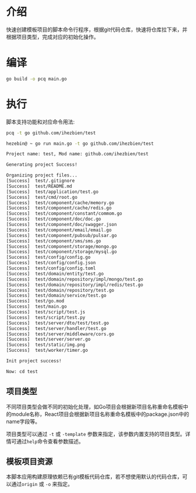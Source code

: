 # 介绍
快速创建模板项目的脚本命令行程序，根据git代码仓库，快速将仓库拉下来，并根据项目类型，完成对应的初始化操作。
# 编译
```bash
go build -o pcq main.go
```

# 执行
脚本支持功能和对应命令用法:
```bash
pcq -t go github.com/ihezbien/test
```

```bash
hezebin@ ~ go run main.go -t go github.com/ihezbien/test     

Project name: test, Mod name: github.com/ihezbien/test

Generating project Success!         

Organizing project files...
[Success]  test/.gitignore
[Success]  test/README.md
[Success]  test/application/test.go
[Success]  test/cmd/root.go
[Success]  test/component/cache/memory.go
[Success]  test/component/cache/redis.go
[Success]  test/component/constant/commom.go
[Success]  test/component/doc/doc.go
[Success]  test/component/doc/swagger.json
[Success]  test/component/email/email.go
[Success]  test/component/pubsub/pulsar.go
[Success]  test/component/sms/sms.go
[Success]  test/component/storage/mongo.go
[Success]  test/component/storage/mysql.go
[Success]  test/config/config.go
[Success]  test/config/config.json
[Success]  test/config/config.toml
[Success]  test/domain/entity/test.go
[Success]  test/domain/repository/impl/mongo/test.go
[Success]  test/domain/repository/impl/redis/test.go
[Success]  test/domain/repository/test.go
[Success]  test/domain/service/test.go
[Success]  test/go.mod
[Success]  test/main.go
[Success]  test/script/test.js
[Success]  test/script/test.py
[Success]  test/server/dto/test/test.go
[Success]  test/server/handler/test.go
[Success]  test/server/middleware/cors.go
[Success]  test/server/server.go
[Success]  test/static/img.png
[Success]  test/worker/timer.go

Init project success!

Now: cd test

```
## 项目类型
不同项目类型会做不同的初始化处理，如Go项目会根据新项目名称重命名模板中的module名称，React项目会根据新项目名称重命名模板中的package.json中的name字段等。

项目类型可以通过 `-t` 或 `-template` 参数来指定，该参数内置支持的项目类型。详情可通过`help`命令查看参数描述。

## 模板项目资源
本脚本应用构建原理依赖已有git模板代码仓库，若不想使用默认的代码仓库，可以通过`origin` 或 `-o` 来指定。